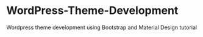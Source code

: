 # WordPress-Theme-Development
Wordpress theme development using Bootstrap and Material Design tutorial 
